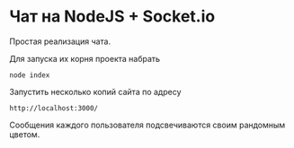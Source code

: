# Чат на NodeJS + Socket.io

Простая реализация чата.

Для запуска их корня проекта набрать

```node index```

Запустить несколько копий сайта по адресу

```http://localhost:3000/```

Сообщения каждого пользователя подсвечиваются своим рандомным цветом.